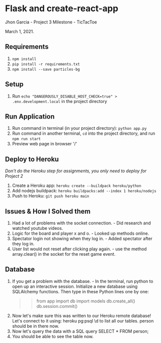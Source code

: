 # Flask and create-react-app

Jhon Garcia - Project 3 Milestone - TicTacToe

March 1, 2021.

## Requirements
1. `npm install`
2. `pip install -r requirements.txt`
3.  `npm install --save particles-bg`

## Setup
1. Run `echo "DANGEROUSLY_DISABLE_HOST_CHECK=true" > .env.development.local` in the project directory

## Run Application
1. Run command in terminal (in your project directory): `python app.py`
2. Run command in another terminal, `cd` into the project directory, and run `npm run start`
3. Preview web page in browser '/'

## Deploy to Heroku
*Don't do the Heroku step for assignments, you only need to deploy for Project 2*
1. Create a Heroku app: `heroku create --buildpack heroku/python`
2. Add nodejs buildpack: `heroku buildpacks:add --index 1 heroku/nodejs`
3. Push to Heroku: `git push heroku main`

## Issues & How I Solved them
1. Had a lot of problems with the socket connection. - Did research and watched youtube videos.
2. Logic for the board and player x and o. - Looked up methods online.
3. Spectator login not showing when they log in. - Added spectator after they log in.
4. User list would not reset after clicking play again. - use the method array.clear() in the socket
   for the reset game event.

## Database
1. If you get a problem with the database. - In the terminal, run python to open up an interactive session.
   Initialize a new database using SQLAlchemy functions. Then type in these Python lines one by one:
    >> from app import db
    >> import models
    >> db.create_all()
    >> db.session.commit()
2. Now let's make sure this was written to our Heroku remote database! Let's connect to it using: heroku pg:psql
    \d to list all our tables. person should be in there now.
3. Now let's query the data with a SQL query
    SELECT * FROM person;
4. You should be able to see the table now.

